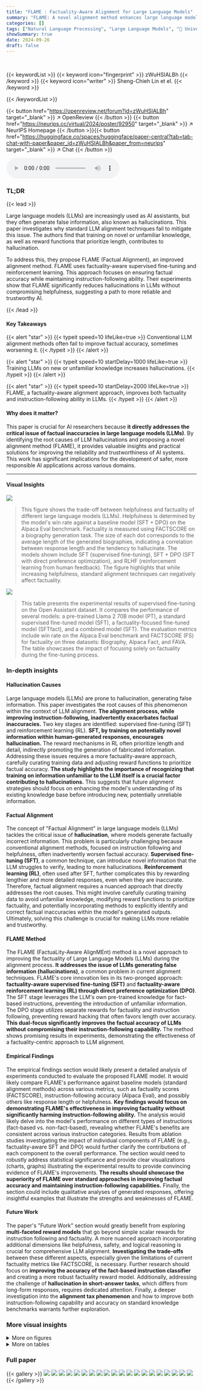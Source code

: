 ```yaml
---
title: "FLAME : Factuality-Aware Alignment for Large Language Models"
summary: "FLAME: A novel alignment method enhances large language model factuality by addressing hallucination in supervised fine-tuning and reinforcement learning, resulting in more accurate and helpful AI ass..."
categories: []
tags: ["Natural Language Processing", "Large Language Models", "🏢 University of Waterloo",]
showSummary: true
date: 2024-09-26
draft: false
---
```


<br>

{{< keywordList >}}
{{< keyword icon="fingerprint" >}} zWuHSIALBh {{< /keyword >}}
{{< keyword icon="writer" >}} Sheng-Chieh Lin et el. {{< /keyword >}}
 
{{< /keywordList >}}

{{< button href="https://openreview.net/forum?id=zWuHSIALBh" target="_blank" >}}
↗ OpenReview
{{< /button >}}
{{< button href="https://neurips.cc/virtual/2024/poster/92950" target="_blank" >}}
↗ NeurIPS Homepage
{{< /button >}}{{< button href="https://huggingface.co/spaces/huggingface/paper-central?tab=tab-chat-with-paper&paper_id=zWuHSIALBh&paper_from=neurips" target="_blank" >}}
↗ Chat
{{< /button >}}



<audio controls>
    <source src="https://ai-paper-reviewer.com/zWuHSIALBh/podcast.wav" type="audio/wav">
    Your browser does not support the audio element.
</audio>


### TL;DR


{{< lead >}}

Large language models (LLMs) are increasingly used as AI assistants, but they often generate false information, also known as hallucinations. This paper investigates why standard LLM alignment techniques fail to mitigate this issue.  The authors find that training on novel or unfamiliar knowledge, as well as reward functions that prioritize length, contributes to hallucination. 



To address this, they propose FLAME (Factual Alignment), an improved alignment method. FLAME uses factuality-aware supervised fine-tuning and reinforcement learning. This approach focuses on ensuring factual accuracy while maintaining instruction-following ability. Their experiments show that FLAME significantly reduces hallucinations in LLMs without compromising helpfulness, suggesting a path to more reliable and trustworthy AI.

{{< /lead >}}


#### Key Takeaways

{{< alert "star" >}}
{{< typeit speed=10 lifeLike=true >}} Conventional LLM alignment methods often fail to improve factual accuracy, sometimes worsening it. {{< /typeit >}}
{{< /alert >}}

{{< alert "star" >}}
{{< typeit speed=10 startDelay=1000 lifeLike=true >}} Training LLMs on new or unfamiliar knowledge increases hallucinations. {{< /typeit >}}
{{< /alert >}}

{{< alert "star" >}}
{{< typeit speed=10 startDelay=2000 lifeLike=true >}} FLAME, a factuality-aware alignment approach, improves both factuality and instruction-following ability in LLMs. {{< /typeit >}}
{{< /alert >}}

#### Why does it matter?
This paper is crucial for AI researchers because **it directly addresses the critical issue of factual inaccuracies in large language models (LLMs)**.  By identifying the root causes of LLM hallucinations and proposing a novel alignment method (FLAME), it provides valuable insights and practical solutions for improving the reliability and trustworthiness of AI systems. This work has significant implications for the development of safer, more responsible AI applications across various domains.

------
#### Visual Insights



![](https://ai-paper-reviewer.com/zWuHSIALBh/figures_1_1.jpg)

> This figure shows the trade-off between helpfulness and factuality of different large language models (LLMs).  Helpfulness is determined by the model's win rate against a baseline model (SFT + DPO) on the Alpaca Eval benchmark.  Factuality is measured using FACTSCORE on a biography generation task.  The size of each dot corresponds to the average length of the generated biographies, indicating a correlation between response length and the tendency to hallucinate.  The models shown include SFT (supervised fine-tuning), SFT + DPO (SFT with direct preference optimization), and RLHF (reinforcement learning from human feedback).  The figure highlights that while increasing helpfulness, standard alignment techniques can negatively affect factuality.





![](https://ai-paper-reviewer.com/zWuHSIALBh/tables_3_1.jpg)

> This table presents the experimental results of supervised fine-tuning on the Open Assistant dataset.  It compares the performance of several models: a pre-trained Llama 2 70B model (PT), a standard supervised fine-tuned model (SFT), a factuality-focused fine-tuned model (SFTfact), and a combined model (SFT). The evaluation metrics include win rate on the Alpaca Eval benchmark and FACTSCORE (FS) for factuality on three datasets: Biography, Alpaca Fact, and FAVA.  The table showcases the impact of focusing solely on factuality during the fine-tuning process.





### In-depth insights


#### Hallucination Causes
Large language models (LLMs) are prone to hallucination, generating false information.  This paper investigates the root causes of this phenomenon within the context of LLM alignment.  **The alignment process, while improving instruction-following, inadvertently exacerbates factual inaccuracies.** Two key stages are identified: supervised fine-tuning (SFT) and reinforcement learning (RL).  **SFT, by training on potentially novel information within human-generated responses, encourages hallucination.** The reward mechanisms in RL often prioritize length and detail, indirectly promoting the generation of fabricated information.  Addressing these issues requires a more factuality-aware approach, carefully curating training data and adjusting reward functions to prioritize factual accuracy.  **The study highlights the importance of recognizing that training on information unfamiliar to the LLM itself is a crucial factor contributing to hallucinations.**  This suggests that future alignment strategies should focus on enhancing the model's understanding of its existing knowledge base before introducing new, potentially unreliable information.

#### Factual Alignment
The concept of "Factual Alignment" in large language models (LLMs) tackles the critical issue of **hallucination**, where models generate factually incorrect information.  This problem is particularly challenging because conventional alignment methods, focused on instruction following and helpfulness, often inadvertently worsen factual accuracy.  **Supervised fine-tuning (SFT)**, a common technique, can introduce novel information that the LLM struggles to verify, leading to more hallucinations.  **Reinforcement learning (RL)**, often used after SFT, further complicates this by rewarding lengthier and more detailed responses, even when they are inaccurate.  Therefore, factual alignment requires a nuanced approach that directly addresses the root causes. This might involve carefully curating training data to avoid unfamiliar knowledge, modifying reward functions to prioritize factuality, and potentially incorporating methods to explicitly identify and correct factual inaccuracies within the model's generated outputs.  Ultimately, solving this challenge is crucial for making LLMs more reliable and trustworthy.

#### FLAME Method
The FLAME (FactuaLity-Aware AlignMEnt) method is a novel approach to improving the factuality of Large Language Models (LLMs) during the alignment process.  **It addresses the issue of LLMs generating false information (hallucinations)**, a common problem in current alignment techniques. FLAME's core innovation lies in its two-pronged approach: **factuality-aware supervised fine-tuning (SFT)** and **factuality-aware reinforcement learning (RL) through direct preference optimization (DPO)**. The SFT stage leverages the LLM's own pre-trained knowledge for fact-based instructions, preventing the introduction of unfamiliar information. The DPO stage utilizes separate rewards for factuality and instruction following, preventing reward hacking that often favors length over accuracy. **This dual-focus significantly improves the factual accuracy of LLMs without compromising their instruction-following capability.**  The method shows promising results in experiments, demonstrating the effectiveness of a factuality-centric approach to LLM alignment.

#### Empirical Findings
The empirical findings section would likely present a detailed analysis of experiments conducted to evaluate the proposed FLAME model.  It would likely compare FLAME's performance against baseline models (standard alignment methods) across various metrics, such as factuality scores (FACTSCORE), instruction-following accuracy (Alpaca Eval), and possibly others like response length or helpfulness.  **Key findings would focus on demonstrating FLAME's effectiveness in improving factuality without significantly harming instruction-following ability.**  The analysis would likely delve into the model's performance on different types of instructions (fact-based vs. non-fact-based), revealing whether FLAME's benefits are consistent across various instruction categories.  Results from ablation studies investigating the impact of individual components of FLAME (e.g., factuality-aware SFT and DPO) would further clarify the contributions of each component to the overall performance.  The section would need to robustly address statistical significance and provide clear visualizations (charts, graphs) illustrating the experimental results to provide convincing evidence of FLAME's improvements.  **The results should showcase the superiority of FLAME over standard approaches in improving factual accuracy and maintaining instruction-following capabilities.**  Finally, the section could include qualitative analyses of generated responses, offering insightful examples that illustrate the strengths and weaknesses of FLAME.

#### Future Work
The paper's "Future Work" section would greatly benefit from exploring **multi-faceted reward models** that go beyond simple scalar rewards for instruction following and factuality.  A more nuanced approach incorporating additional dimensions like helpfulness, safety, and logical reasoning is crucial for comprehensive LLM alignment.  **Investigating the trade-offs** between these different aspects, especially given the limitations of current factuality metrics like FACTSCORE, is necessary. Further research should focus on **improving the accuracy of the fact-based instruction classifier** and creating a more robust factuality reward model.  Additionally, addressing the challenge of **hallucination in short-answer tasks**, which differs from long-form responses, requires dedicated attention.  Finally, a deeper investigation into the **alignment tax phenomenon** and how to improve both instruction-following capability and accuracy on standard knowledge benchmarks warrants further exploration.


### More visual insights

<details>
<summary>More on figures
</summary>


![](https://ai-paper-reviewer.com/zWuHSIALBh/figures_4_1.jpg)

> This figure illustrates the process of response generation using a pre-trained large language model (LLM) and the proposed factuality-aware alignment method. (a) shows the generation process with few-shot learning from the pre-trained model, where a small number of instructions and corresponding responses are used to guide the generation process. (b) illustrates the factuality-aware alignment, in which the LLM is trained to classify instructions as either fact-based or non-fact-based, with distinct training procedures for each type of instruction. For fact-based instructions, the model is trained on the responses generated by the pre-trained model to enhance factuality; whereas, for non-fact-based instructions, the model is trained on human-generated responses. This approach improves both the factuality and the instruction-following capability of the LLM.


![](https://ai-paper-reviewer.com/zWuHSIALBh/figures_17_1.jpg)

> This figure compares the helpfulness and factuality of different language models on two tasks: Alpaca Eval and biography generation.  Helpfulness is assessed using the win rate against a baseline model (SFT + DPO) on the Alpaca Eval benchmark. Factuality is implicitly represented through the FACTSCORE metric applied to biographies.  The size of the dots corresponds to the average length of the generated biographies.  The figure suggests a trade-off between helpfulness (instruction following) and factuality (accuracy of generated content) in the language models, with longer biographies tending to be less factual.


![](https://ai-paper-reviewer.com/zWuHSIALBh/figures_17_2.jpg)

> This figure shows a scatter plot comparing the helpfulness and factuality of different language models on two tasks: Alpaca Eval (measuring helpfulness) and biography generation (measuring factuality).  Helpfulness is represented by the win rate against a baseline model (SFT + DPO) on Alpaca Eval. Factuality is measured using FACTSCORE.  The size of each data point corresponds to the average length of the generated biographies, illustrating a potential correlation between response length and factuality (longer responses tend to be less factual).


![](https://ai-paper-reviewer.com/zWuHSIALBh/figures_17_3.jpg)

> This figure shows the trade-off between helpfulness and factuality of different language models.  Helpfulness is assessed using the Alpaca Eval benchmark, measuring the model's win rate against a baseline model (SFT + DPO). Factuality is evaluated on a biography generation task, and is represented by the FACTSCORE.  The size of each dot in the scatter plot corresponds to the average length of the generated biographies, indicating a potential correlation between response length and hallucination.


![](https://ai-paper-reviewer.com/zWuHSIALBh/figures_17_4.jpg)

> This figure shows the trade-off between helpfulness and factuality of different language models.  Helpfulness is assessed using the Alpaca Eval benchmark, measuring the model's win rate against a baseline model (SFT + DPO). Factuality is evaluated specifically on biography generation tasks.  The size of each data point corresponds to the average length of the generated biographies. The figure suggests that models prioritizing helpfulness (longer responses) tend to sacrifice factuality, as indicated by a lower FACTSCORE.


</details>




<details>
<summary>More on tables
</summary>


![](https://ai-paper-reviewer.com/zWuHSIALBh/tables_3_2.jpg)
> This table presents the results of a pilot study on biography generation.  It compares different approaches to fine-tuning a language model (Llama-2 7B) for factuality, specifically focusing on supervised fine-tuning (SFT) and direct preference optimization (DPO).  The table shows the source of supervision used for training (e.g., PTRAG, which leverages retrieval-augmented generation), the positive and negative examples used in DPO, the resulting FACTSCORE (a metric for factuality), and the number of correct and erroneous facts generated by the model.

![](https://ai-paper-reviewer.com/zWuHSIALBh/tables_6_1.jpg)
> This table presents the results of supervised fine-tuning experiments conducted on the Open Assistant dataset using three different models: the pre-trained Llama 2 70B model (PT), a supervised fine-tuned model (SFT), and a variant of the SFT model that focuses specifically on factuality (SFTfact).  The table compares the performance of these models across four metrics: Alpaca Eval win rate (a measure of helpfulness), Biography FACTSCORE (a measure of factuality in biography generation), Alpaca Fact FACTSCORE (a measure of factuality in Alpaca Fact generation), and FAVA FACTSCORE (a measure of factuality in FAVA generation). The '# Corr. / Err.' columns indicate the number of correct and erroneous facts generated by each model.  This data allows researchers to assess the effectiveness of different training approaches on enhancing both the helpfulness and factual accuracy of LLMs.

![](https://ai-paper-reviewer.com/zWuHSIALBh/tables_6_2.jpg)
> This table presents the results of experiments using direct preference optimization (DPO) for fine-tuning language models.  It compares different configurations of DPO, including variations that optimize for instruction following alone, factuality alone, and both simultaneously. The table shows the performance of each model variant on four metrics: Alpaca Eval win rate, Bio FACTSCORE, Alpaca Fact FACTSCORE, and FAVA FACTSCORE.  The number of correct and erroneous facts is also reported for the three FACTSCORE metrics.  Additional details on the preference data used are referenced.

![](https://ai-paper-reviewer.com/zWuHSIALBh/tables_7_1.jpg)
> This table presents the results of the TruthfulQA evaluation for various models.  It compares the performance of different model variants on the TruthfulQA benchmark, focusing on the BLEU and ROUGE scores, which are common metrics for evaluating the quality of generated text. The models compared include Llama-2 7B Chat, different SFT (Supervised Fine-Tuning) and DPO (Direct Preference Optimization) variants, with and without factuality-aware training. This allows assessing the impact of factuality-aware alignment on the truthfulness of the generated responses.

![](https://ai-paper-reviewer.com/zWuHSIALBh/tables_7_2.jpg)
> This table presents the results of experiments using direct preference optimization (DPO) for fine-tuning language models. It compares different DPO training methods, focusing on instruction following and factuality, to evaluate the effectiveness of factuality-aware alignment.  The table includes the results for several metrics, such as the win rate on Alpaca Eval and FACTSCORE (FS) across different datasets.  The various rows show results for different combinations of instruction-following data and factuality preference data, allowing for analysis of how each factor contributes to the overall performance of the model.

![](https://ai-paper-reviewer.com/zWuHSIALBh/tables_8_1.jpg)
> This table presents the ablation study results on the impact of fact-based instruction and sentence classification.  Rows 1 and 2 compare the performance of SFT models with and without fact-based instruction classification, showing that the latter leads to better instruction-following and factuality scores. Rows 3 and 4 compare the effects of adding factuality classification in the DPO stage, with and without instruction-level classification, showing that the combination of both classifications leads to slight improvements in both factuality and instruction following scores.  Overall, the table demonstrates the importance of correctly identifying fact-based instructions in factual alignment.

![](https://ai-paper-reviewer.com/zWuHSIALBh/tables_8_2.jpg)
> This ablation study compares three different methods for creating factuality preference data for the factuality-aware DPO. The first method selects the responses with the maximum and minimum factuality rewards as positive and negative samples, respectively. The second method enumerates all possible response pairs and selects the pair with the highest and lowest factuality rewards. The third method uses a weighted combination of instruction-following and factuality rewards to select pairs. The table shows the performance of each method on Alpaca Eval (win rate) and Bio (FACTSCORE).

![](https://ai-paper-reviewer.com/zWuHSIALBh/tables_8_3.jpg)
> This table presents the average length of model responses generated by different models across four datasets: Alpaca Eval, Bio, Alpaca Fact, and FAVA.  The models compared include the baseline SFT model and three DPO variants: a standard DPO model, a DPO model focusing solely on factuality (DPOfact), and the full factuality-aware DPO model. The table shows how different alignment strategies impact the length of generated responses, illustrating a trade-off between instruction-following capability (encouraging longer responses) and factuality (potentially leading to shorter responses).

![](https://ai-paper-reviewer.com/zWuHSIALBh/tables_15_1.jpg)
> This table compares the performance of different fine-tuned language models on two standard benchmarks: MMLU and GSM8K.  The models are compared based on their accuracy.  Model (1) is the baseline model, while Model (2) incorporates the factuality-aware approach proposed in the paper. The results show a slight decrease in accuracy when the factuality-aware approach is added, suggesting potential tradeoffs between instruction following and factuality.

![](https://ai-paper-reviewer.com/zWuHSIALBh/tables_15_2.jpg)
> This table presents the results of an ablation study comparing different factuality reward models.  The study evaluates the correlation between human annotations of factuality and the predictions of various models. The models differ in the underlying fact-checking method (Instruct Llama 7B vs. SFT (Llama-2 70B)), the number of supporting facts used, and whether the facts are atomic or sentence-level. The results show that Instruct Llama 7B with 10 atomic support facts achieves the highest correlation with human annotations.

![](https://ai-paper-reviewer.com/zWuHSIALBh/tables_16_1.jpg)
> This table presents the number of instructions and preference pairs used for training different model variants.  The variants are distinguished by whether they used instruction-following data only, factuality data only, or a combination of both. The number of fact-based instructions is also shown, indicating which instructions were used to train the factuality-aware aspect of the models. The table is crucial for understanding the differences in training data used and subsequently the variations in model performance across the different experimental settings reported in the paper.

![](https://ai-paper-reviewer.com/zWuHSIALBh/tables_17_1.jpg)
> This table presents the experimental results of supervised fine-tuning on the Open Assistant dataset.  It compares different variations of the supervised fine-tuning (SFT) method, including a baseline using a pre-trained Llama 2 70B model with 5-shot demonstrations (PT), a standard SFT approach, and a variation focusing solely on factuality (SFTfact). The results are evaluated across four metrics: win rate on Alpaca Eval, FACTSCORE (FS) and number of correct/erroneous facts on three datasets: Biography, Alpaca Fact, and FAVA. The table helps to show how focusing specifically on factuality affects instruction-following capabilities and the overall factual accuracy of the generated text.

![](https://ai-paper-reviewer.com/zWuHSIALBh/tables_19_1.jpg)
> This table presents the experimental results of supervised fine-tuning on the Open Assistant dataset. It compares the performance of different models, including a pre-trained Llama 2 70B model (PT), a standard supervised fine-tuned model (SFT), and a factuality-focused variant (SFTfact).  The evaluation metrics include the win rate on Alpaca Eval, the FACTSCORE (FS) and the number of correct and erroneous facts on three datasets: Biography, Alpaca Fact, and FAVA. The table helps to analyze the impact of different fine-tuning approaches on both instruction following and factuality.

![](https://ai-paper-reviewer.com/zWuHSIALBh/tables_19_2.jpg)
> This table presents the experimental results obtained from supervised fine-tuning on the Open Assistant dataset.  It compares several different models, including a pre-trained Llama 2 70B model (PT) and different versions of the supervised fine-tuning model (SFT).  A key comparison is made between SFT and SFTfact, which specifically focuses on factuality optimization. The table shows the results for various metrics, including the win rate on Alpaca Eval (a measure of instruction-following capability), and FACTSCORE (FS) on Biography, Alpaca Fact, and FAVA datasets (all evaluating factuality). The results highlight the impact of different fine-tuning strategies and data sources on both instruction-following ability and factual accuracy.

</details>




### Full paper

{{< gallery >}}
<img src="https://ai-paper-reviewer.com/zWuHSIALBh/1.png" class="grid-w50 md:grid-w33 xl:grid-w25" />
<img src="https://ai-paper-reviewer.com/zWuHSIALBh/2.png" class="grid-w50 md:grid-w33 xl:grid-w25" />
<img src="https://ai-paper-reviewer.com/zWuHSIALBh/3.png" class="grid-w50 md:grid-w33 xl:grid-w25" />
<img src="https://ai-paper-reviewer.com/zWuHSIALBh/4.png" class="grid-w50 md:grid-w33 xl:grid-w25" />
<img src="https://ai-paper-reviewer.com/zWuHSIALBh/5.png" class="grid-w50 md:grid-w33 xl:grid-w25" />
<img src="https://ai-paper-reviewer.com/zWuHSIALBh/6.png" class="grid-w50 md:grid-w33 xl:grid-w25" />
<img src="https://ai-paper-reviewer.com/zWuHSIALBh/7.png" class="grid-w50 md:grid-w33 xl:grid-w25" />
<img src="https://ai-paper-reviewer.com/zWuHSIALBh/8.png" class="grid-w50 md:grid-w33 xl:grid-w25" />
<img src="https://ai-paper-reviewer.com/zWuHSIALBh/9.png" class="grid-w50 md:grid-w33 xl:grid-w25" />
<img src="https://ai-paper-reviewer.com/zWuHSIALBh/10.png" class="grid-w50 md:grid-w33 xl:grid-w25" />
<img src="https://ai-paper-reviewer.com/zWuHSIALBh/11.png" class="grid-w50 md:grid-w33 xl:grid-w25" />
<img src="https://ai-paper-reviewer.com/zWuHSIALBh/12.png" class="grid-w50 md:grid-w33 xl:grid-w25" />
<img src="https://ai-paper-reviewer.com/zWuHSIALBh/13.png" class="grid-w50 md:grid-w33 xl:grid-w25" />
<img src="https://ai-paper-reviewer.com/zWuHSIALBh/14.png" class="grid-w50 md:grid-w33 xl:grid-w25" />
<img src="https://ai-paper-reviewer.com/zWuHSIALBh/15.png" class="grid-w50 md:grid-w33 xl:grid-w25" />
<img src="https://ai-paper-reviewer.com/zWuHSIALBh/16.png" class="grid-w50 md:grid-w33 xl:grid-w25" />
<img src="https://ai-paper-reviewer.com/zWuHSIALBh/17.png" class="grid-w50 md:grid-w33 xl:grid-w25" />
<img src="https://ai-paper-reviewer.com/zWuHSIALBh/18.png" class="grid-w50 md:grid-w33 xl:grid-w25" />
<img src="https://ai-paper-reviewer.com/zWuHSIALBh/19.png" class="grid-w50 md:grid-w33 xl:grid-w25" />
<img src="https://ai-paper-reviewer.com/zWuHSIALBh/20.png" class="grid-w50 md:grid-w33 xl:grid-w25" />
{{< /gallery >}}